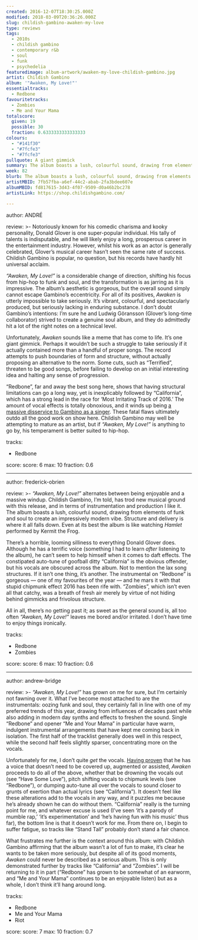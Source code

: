 ```yaml
---
created: 2016-12-07T18:30:25.000Z
modified: 2018-03-09T20:36:26.000Z
slug: childish-gambino-awaken-my-love
type: reviews
tags:
  - 2010s
  - childish gambino
  - contemporary r&b
  - soul
  - funk
  - psychedelia 
featuredimage: album-artwork/awaken-my-love-childish-gambino.jpg
artist: Childish Gambino
album: '"Awaken, My Love!"'
essentialtracks:
  - Redbone
favouritetracks:
  - Zombies
  - Me and Your Mama
totalscore:
  given: 19
  possible: 30
  fraction: 0.6333333333333333
colours:
  - "#141f30"
  - "#7fcfe3"
  - "#7fcfe3"
pullquote: A giant gimmick
summary: The album boasts a lush, colourful sound, drawing from elements of funk and soul to create an impressively modern vibe. Structure and delivery is where it all falls down. Even at its best the album is like watching Hamlet performed by Kermit the Frog.
week: 82
blurb: The album boasts a lush, colourful sound, drawing from elements of funk and soul to create an impressively modern vibe. It's just a shame it's so cartoonish.
artistMBID: 7fb57fba-a6ef-44c2-abab-2fa3bdee607e
albumMBID: fd817615-3d43-4f07-9509-d0a46b2bc278
artistLink: https://shop.childishgambino.com/

---
```


author: ANDRÉ

review: >-
  Notoriously known for his comedic charisma and kooky personality, Donald Glover is one super-popular individual. His tally of talents is indisputable, and he will likely enjoy a long, prosperous career in the entertainment industry. However, whilst his work as an actor is generally celebrated, Glover’s musical career hasn’t seen the same rate of success. Childish Gambino is popular, no question, but his records have hardly hit universal acclaim. 
  
  *“Awaken, My Love!”* is a considerable change of direction, shifting his focus from hip-hop to funk and soul, and the transformation is as jarring as it is impressive. The album’s aesthetic is gorgeous, but the overall sound simply cannot escape Gambino’s eccentricity. For all of its positives, *Awaken* is utterly impossible to take seriously. It’s vibrant, colourful, and spectacularly produced, but seriously lacking in enduring substance. I don’t doubt Gambino’s intentions: I’m sure he and Ludwig Göransson (Glover’s long-time collaborator) strived to create a genuine soul album, and they do admittedly hit a lot of the right notes on a technical level. 
  
  Unfortunately, *Awaken* sounds like a meme that has come to life. It’s one giant gimmick. Perhaps it wouldn’t be such a struggle to take seriously if it actually contained more than a handful of proper songs. The record attempts to push boundaries of form and structure, without actually proposing an alternative to the norm. Some cuts, such as “Terrified”, threaten to be good songs, before failing to develop on an initial interesting idea and halting any sense of progression. 
  
  “Redbone”, far and away the best song here, shows that having structural limitations can go a long way, yet is inexplicably followed by “California”, which has a strong lead in the race for ‘Most Irritating Track of 2016.’ The amount of vocal effects is totally obnoxious, and it winds up being [a massive disservice to Gambino as a singer](https://www.youtube.com/watch?v=UfQHEpf2q8k). These fatal flaws ultimately outdo all the good work on show here. Childish Gambino may well be attempting to mature as an artist, but if *“Awaken, My Love!”* is anything to go by, his temperament is better suited to hip-hop.

tracks:
  - Redbone

score:
  score: 6
  max: 10
  fraction: 0.6

---
author: frederick-obrien

review: >-
  *“Awaken, My Love!”* alternates between being enjoyable and a massive windup. Childish Gambino, I’m told, has trod new musical ground with this release, and in terms of instrumentation and production I like it. The album boasts a lush, colourful sound, drawing from elements of funk and soul to create an impressively modern vibe. Structure and delivery is where it all falls down. Even at its best the album is like watching *Hamlet* performed by Kermit the Frog. 
  
  There’s a horrible, looming silliness to everything Donald Glover does. Although he has a terrific voice (something I had to learn *after* listening to the album), he can’t seem to help himself when it comes to daft effects. The constipated auto-tune of goofball ditty “California” is the obvious offender, but his vocals are obscured across the album. Not to mention the lax song structures. If it isn’t one thing, it’s another. The instrumental on “Redbone” is gorgeous — one of my favourites of the year — and he mars it with that stupid chipmunk effect 2016 has been rife with. “Zombies”, which isn’t even all that catchy, was a breath of fresh air merely by virtue of not hiding behind gimmicks and frivolous structure. 
  
  All in all, there’s no getting past it; as sweet as the general sound is, all too often *“Awaken, My Love!”* leaves me bored and/or irritated. I don’t have time to enjoy things ironically.

tracks:
  - Redbone
  - ­Zombies

score:
  score: 6
  max: 10
  fraction: 0.6

---
author: andrew-bridge

review: >-
  *“Awaken, My Love!”* has grown on me for sure, but I’m certainly not fawning over it. What I’ve become most attached to are the instrumentals: oozing funk and soul, they certainly fall in line with one of my preferred trends of this year, drawing from influences of decades past while also adding in modern day synths and effects to freshen the sound. Single “Redbone” and opener “Me and Your Mama” in particular have warm, indulgent instrumental arrangements that have kept me coming back in isolation. The first half of the tracklist generally does well in this respect, while the second half feels slightly sparser, concentrating more on the vocals. 
  
  Unfortunately for me, I don’t quite *get* the vocals. [Having proven](https://www.youtube.com/watch?v=5tBe1OUBDiw) that he has a voice that doesn’t need to be covered up, augmented or assisted, *Awaken* proceeds to do all of the above, whether that be drowning the vocals out (see “Have Some Love”), pitch shifting vocals to chipmunk levels (see “Redbone”), or dumping auto-tune all over the vocals to sound closer to grunts of exertion than actual lyrics (see “California”). It doesn’t feel like these alterations add to the vocals in any way, and it puzzles me because he’s already shown he can do without them. “California” really is the turning point for me, and whatever excuse is used (I’ve seen ‘it’s a parody of mumble rap,’ ‘it’s experimentation’ and ‘he’s having fun with his music’ thus far), the bottom line is that it doesn’t work for me. From there on, I begin to suffer fatigue, so tracks like “Stand Tall” probably don’t stand a fair chance. 
  
  What frustrates me further is the context around this album: with Childish Gambino affirming that the album wasn’t a lot of fun to make, it’s clear he wants to be taken more seriously, but despite all of its good moments, *Awaken* could never be described as a serious album. This is only demonstrated further by tracks like “California” and “Zombies”. I will be returning to it in part (“Redbone” has grown to be somewhat of an earworm, and “Me and Your Mama” continues to be an enjoyable listen) but as a whole, I don’t think it’ll hang around long.

tracks:
  - Redbone
  - ­Me and Your Mama
  - ­Riot

score:
  score: 7
  max: 10
  fraction: 0.7
